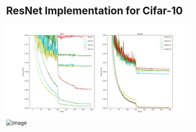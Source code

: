 # ResNet Implementation for Cifar-10

![alt text](Graph.jpeg)
![image](https://user-images.githubusercontent.com/54828661/94475184-b8176900-019c-11eb-8366-a140f9df1cea.png)
